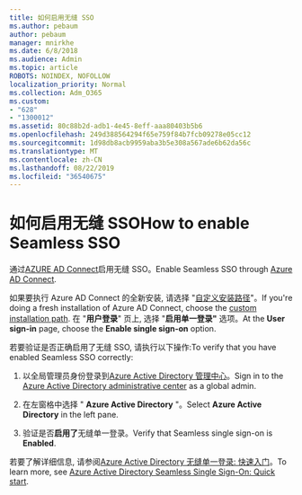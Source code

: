 ```yaml
---
title: 如何启用无缝 SSO
ms.author: pebaum
author: pebaum
manager: mnirkhe
ms.date: 6/8/2018
ms.audience: Admin
ms.topic: article
ROBOTS: NOINDEX, NOFOLLOW
localization_priority: Normal
ms.collection: Adm_O365
ms.custom:
- "628"
- "1300012"
ms.assetid: 80c88b2d-adb1-4e45-8eff-aaa80403b5b6
ms.openlocfilehash: 249d388564294f65e759f84b7fcb09278e05cc12
ms.sourcegitcommit: 1d98db8acb9959aba3b5e308a567ade6b62da56c
ms.translationtype: MT
ms.contentlocale: zh-CN
ms.lasthandoff: 08/22/2019
ms.locfileid: "36540675"
---
```

# <a name="how-to-enable-seamless-sso"></a><span data-ttu-id="29ab0-102">如何启用无缝 SSO</span><span class="sxs-lookup"><span data-stu-id="29ab0-102">How to enable Seamless SSO</span></span>

<span data-ttu-id="29ab0-103">通过[AZURE AD Connect](https://docs.microsoft.com/azure/active-directory/connect/active-directory-aadconnect)启用无缝 SSO。</span><span class="sxs-lookup"><span data-stu-id="29ab0-103">Enable Seamless SSO through [Azure AD Connect](https://docs.microsoft.com/azure/active-directory/connect/active-directory-aadconnect).</span></span>
  
<span data-ttu-id="29ab0-104">如果要执行 Azure AD Connect 的全新安装, 请选择 "[自定义安装路径](https://docs.microsoft.com/azure/active-directory/connect/active-directory-aadconnect-get-started-custom)"。</span><span class="sxs-lookup"><span data-stu-id="29ab0-104">If you're doing a fresh installation of Azure AD Connect, choose the [custom installation path](https://docs.microsoft.com/azure/active-directory/connect/active-directory-aadconnect-get-started-custom).</span></span> <span data-ttu-id="29ab0-105">在 "**用户登录**" 页上, 选择 "**启用单一登录"** 选项。</span><span class="sxs-lookup"><span data-stu-id="29ab0-105">At the **User sign-in** page, choose the **Enable single sign-on** option.</span></span>
  
<span data-ttu-id="29ab0-106">若要验证是否正确启用了无缝 SSO, 请执行以下操作:</span><span class="sxs-lookup"><span data-stu-id="29ab0-106">To verify that you have enabled Seamless SSO correctly:</span></span>
  
1. <span data-ttu-id="29ab0-107">以全局管理员身份登录到[Azure Active Directory 管理中心](https://aad.portal.azure.com)。</span><span class="sxs-lookup"><span data-stu-id="29ab0-107">Sign in to the [Azure Active Directory administrative center](https://aad.portal.azure.com) as a global admin.</span></span>

2. <span data-ttu-id="29ab0-108">在左窗格中选择 " **Azure Active Directory** "。</span><span class="sxs-lookup"><span data-stu-id="29ab0-108">Select **Azure Active Directory** in the left pane.</span></span>

3. <span data-ttu-id="29ab0-109">验证是否**启用了**无缝单一登录。</span><span class="sxs-lookup"><span data-stu-id="29ab0-109">Verify that Seamless single sign-on is **Enabled**.</span></span>

<span data-ttu-id="29ab0-110">若要了解详细信息, 请参阅[Azure Active Directory 无缝单一登录: 快速入门](https://docs.microsoft.com/azure/active-directory/connect/active-directory-aadconnect-sso-quick-start)。</span><span class="sxs-lookup"><span data-stu-id="29ab0-110">To learn more, see [Azure Active Directory Seamless Single Sign-On: Quick start](https://docs.microsoft.com/azure/active-directory/connect/active-directory-aadconnect-sso-quick-start).</span></span>
  